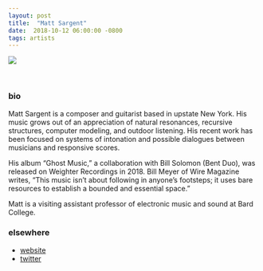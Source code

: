 ```yaml
---
layout: post
title:  "Matt Sargent"
date:  2018-10-12 06:00:00 -0800
tags: artists
---
```


![](https://awavepress.com/assets/matt_sargent)

<br/>

### bio
Matt Sargent is a composer and guitarist based in upstate New York.  His music grows out of an appreciation of natural resonances, recursive structures, computer modeling, and outdoor listening. His recent work has been focused on systems of intonation and possible dialogues between musicians and responsive scores.

His album “Ghost Music,” a collaboration with Bill Solomon (Bent Duo), was released on Weighter Recordings in 2018. Bill Meyer of Wire Magazine writes, “This music isn’t about following in anyone’s footsteps; it uses bare resources to establish a bounded and essential space.”

Matt is a visiting assistant professor of electronic music and sound at Bard College.

### elsewhere

* [website](http://mattsargentmusic.com/)
* [twitter](https://twitter.com/mttsrgnt)
